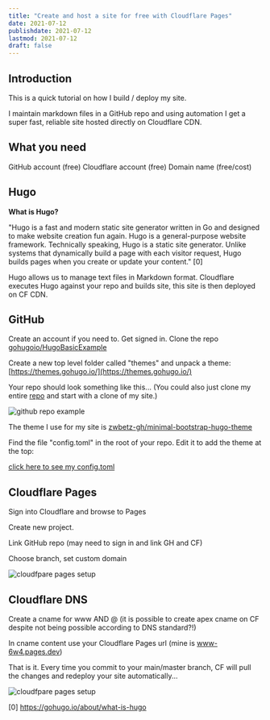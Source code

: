 ```yaml
---
title: "Create and host a site for free with Cloudflare Pages"
date: 2021-07-12
publishdate: 2021-07-12
lastmod: 2021-07-12
draft: false
---
```


## Introduction

This is a quick tutorial on how I build / deploy my site.

I maintain markdown files in a GitHub repo and using automation I get a super fast, reliable site hosted directly on Cloudflare CDN.

## What you need

GitHub account (free)
Cloudflare account (free)
Domain name (free/cost)

## Hugo

**What is Hugo?**

"Hugo is a fast and modern static site generator written in Go and designed to make website creation fun again. Hugo is a general-purpose website framework. Technically speaking, Hugo is a static site generator. Unlike systems that dynamically build a page with each visitor request, Hugo builds pages when you create or update your content." [0]

Hugo allows us to manage text files in Markdown format. Cloudflare executes Hugo against your repo and builds site, this site is then deployed on CF CDN.


## GitHub

Create an account if you need to. Get signed in. Clone the repo [gohugoio/HugoBasicExample](https://github.com/gohugoio/HugoBasicExample)

Create a new top level folder called "themes" and unpack a theme: [https://themes.gohugo.io/](https://themes.gohugo.io/)

Your repo should look something like this... (You could also just clone my entire [repo](https://github.com/leefuller23/www/) and start with a clone of my site.)

![github repo example](/asset/build-site-with-cloudflare-pages/github.png)

The theme I use for my site is [zwbetz-gh/minimal-bootstrap-hugo-theme](https://github.com/zwbetz-gh/minimal-bootstrap-hugo-theme)

Find the file "config.toml" in the root of your repo. Edit it to add the theme at the top:

[click here to see my config.toml](https://github.com/leefuller23/www/blob/main/config.toml)

## Cloudflare Pages

Sign into Cloudflare and browse to Pages

Create new project.

Link GitHub repo (may need to sign in and link GH and CF)

Choose branch, set custom domain

![cloudfpare pages setup](/asset/build-site-with-cloudflare-pages/cf-pages.png)

## Cloudflare DNS

Create a cname for www AND @ (it is possible to create apex cname on CF despite not being possible according to DNS standard?!)

In cname content use your Cloudflare Pages url (mine is www-6w4.pages.dev)

That is it. Every time you commit to your main/master branch, CF will pull the changes and redeploy your site automatically...

![cloudfpare pages setup](/asset/build-site-with-cloudflare-pages/cf-pages-deploy.png)

[0] https://gohugo.io/about/what-is-hugo
